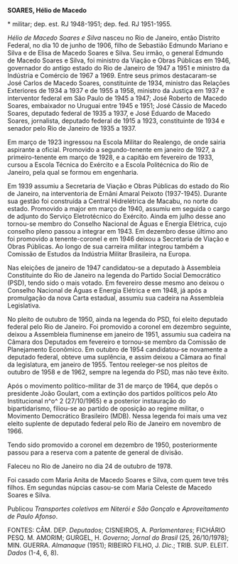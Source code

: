 **SOARES, Hélio de Macedo**

\* militar; dep. est. RJ 1948-1951; dep. fed. RJ 1951-1955.

*Hélio de Macedo Soares e Silva* nasceu no Rio de Janeiro, então
Distrito Federal, no dia 10 de junho de 1906, filho de Sebastião Edmundo
Mariano e Silva e de Elisa de Macedo Soares e Silva. Seu irmão, o
general Edmundo de Macedo Soares e Silva, foi ministro da Viação e Obras
Públicas em 1946, governador do antigo estado do Rio de Janeiro de 1947
a 1951 e ministro da Indústria e Comércio de 1967 a 1969. Entre seus
primos destacaram-se José Carlos de Macedo Soares, constituinte de 1934,
ministro das Relações Exteriores de 1934 a 1937 e de 1955 a 1958,
ministro da Justiça em 1937 e interventor federal em São Paulo de 1945 a
1947; José Roberto de Macedo Soares, embaixador no Uruguai entre 1945 e
1951; José Cássio de Macedo Soares, deputado federal de 1935 a 1937, e
José Eduardo de Macedo Soares, jornalista, deputado federal de 1915 a
1923, constituinte de 1934 e senador pelo Rio de Janeiro de 1935 a 1937.

Em março de 1923 ingressou na Escola Militar do Realengo, de onde sairia
aspirante a oficial. Promovido a segundo-tenente em janeiro de 1927, a
primeiro-tenente em março de 1928, e a capitão em fevereiro de 1933,
cursou a Escola Técnica do Exército e a Escola Politécnica do Rio de
Janeiro, pela qual se formou em engenharia.

Em 1939 assumiu a Secretaria de Viação e Obras Públicas do estado do Rio
de Janeiro, na interventoria de Ernâni Amaral Peixoto (1937-1945).
Durante sua gestão foi construída a Central Hidrelétrica de Macabu, no
norte do estado. Promovido a major em março de 1940, assumiu em seguida
o cargo de adjunto do Serviço Eletrotécnico do Exército. Ainda em julho
desse ano tornou-se membro do Conselho Nacional de Águas e Energia
Elétrica, cujo conselho pleno passou a integrar em 1943. Em dezembro
desse último ano foi promovido a tenente-coronel e em 1946 deixou a
Secretaria de Viação e Obras Públicas. Ao longo de sua carreira militar
integrou também a Comissão de Estudos da Indústria Militar Brasileira,
na Europa.

Nas eleições de janeiro de 1947 candidatou-se a deputado à Assembleia
Constituinte do Rio de Janeiro na legenda do Partido Social Democrático
(PSD), tendo sido o mais votado. Em fevereiro desse mesmo ano deixou o
Conselho Nacional de Águas e Energia Elétrica e em 1948, já após a
promulgação da nova Carta estadual, assumiu sua cadeira na Assembleia
Legislativa.

No pleito de outubro de 1950, ainda na legenda do PSD, foi eleito
deputado federal pelo Rio de Janeiro. Foi promovido a coronel em
dezembro seguinte, deixou a Assembleia fluminense em janeiro de 1951,
assumiu sua cadeira na Câmara dos Deputados em fevereiro e tornou-se
membro da Comissão de Planejamento Econômico. Em outubro de 1954
candidatou-se novamente a deputado federal, obteve uma suplência, e
assim deixou a Câmara ao final da legislatura, em janeiro de 1955.
Tentou reeleger-se nos pleitos de outubro de 1958 e de 1962, sempre na
legenda do PSD, mas não teve êxito.

Após o movimento político-militar de 31 de março de 1964, que depôs o
presidente João Goulart, com a extinção dos partidos políticos pelo Ato
Institucional n^o^ 2 (27/10/1965) e a posterior instauração do
bipartidarismo, filiou-se ao partido de oposição ao regime militar, o
Movimento Democrático Brasileiro (MDB). Nessa legenda foi mais uma vez
eleito suplente de deputado federal pelo Rio de Janeiro em novembro de
1966.

Tendo sido promovido a coronel em dezembro de 1950, posteriormente
passou para a reserva com a patente de general de divisão.

Faleceu no Rio de Janeiro no dia 24 de outubro de 1978.

Foi casado com Maria Anita de Macedo Soares e Silva, com quem teve três
filhos. Em segundas núpcias casou-se com Maria Celeste de Macedo Soares
e Silva.

Publicou *Transportes coletivos em Niterói e São Gonçalo* e
*Aproveitamento de Paulo Afonso*.

FONTES: CÂM. DEP. *Deputados*; CISNEIROS, A. *Parlamentares*; FICHÁRIO
PESQ. M. AMORIM; GURGEL, H. *Governo*; *Jornal* *do Brasil* (25,
26/10/1978); MIN. GUERRA. *Almanaque* (1951); RIBEIRO FILHO, J. *Dic*.;
TRIB. SUP. ELEIT. *Dados* (1-4, 6, 8).
